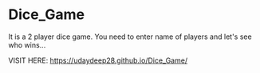 # Dice_Game
It is a 2 player dice game. You need to enter name of players and let's see who wins...

VISIT HERE: https://udaydeep28.github.io/Dice_Game/
